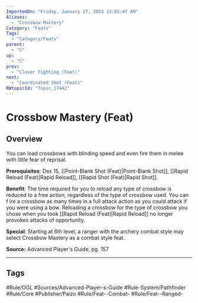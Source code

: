 ```yaml
---
ImportedOn: "Friday, January 27, 2023 12:02:47 AM"
Aliases:
  - "Crossbow Mastery"
Category: "Feats"
Tags:
  - "Category/Feats"
parent:
  - "C"
up:
  - "C"
prev:
  - "Clever Fighting (Feat)"
next:
  - "Coordinated Shot (Feat)"
RWtopicId: "Topic_17442"
---
```

# Crossbow Mastery (Feat)
## Overview
You can load crossbows with blinding speed and even fire them in melee with little fear of reprisal.

**Prerequisites**: Dex 15, [[Point-Blank Shot (Feat)|Point-Blank Shot]], [[Rapid Reload (Feat)|Rapid Reload]], [[Rapid Shot (Feat)|Rapid Shot]].

**Benefit**: The time required for you to reload any type of crossbow is reduced to a free action, regardless of the type of crossbow used. You can f ire a crossbow as many times in a full attack action as you could attack if you were using a bow. Reloading a crossbow for the type of crossbow you chose when you took [[Rapid Reload (Feat)|Rapid Reload]] no longer provokes attacks of opportunity.

**Special**: Starting at 6th level, a ranger with the archery combat style may select Crossbow Mastery as a combat style feat.

**Source:** Advanced Player's Guide, pg. 157


---
## Tags
#Rule/OGL #Sources/Advanced-Player-s-Guide #Rule-System/Pathfinder #Rule/Core #Publisher/Paizo #Rule/Feat--Combat- #Rule/Feat--Ranged-

